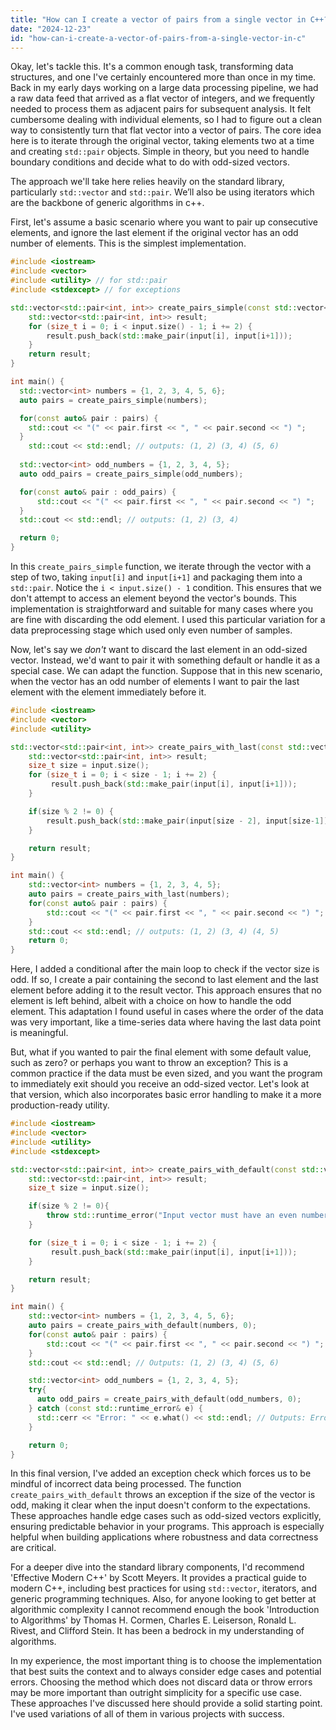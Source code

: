 ```yaml
---
title: "How can I create a vector of pairs from a single vector in C++?"
date: "2024-12-23"
id: "how-can-i-create-a-vector-of-pairs-from-a-single-vector-in-c"
---
```


Okay, let's tackle this. It's a common enough task, transforming data structures, and one I've certainly encountered more than once in my time. Back in my early days working on a large data processing pipeline, we had a raw data feed that arrived as a flat vector of integers, and we frequently needed to process them as adjacent pairs for subsequent analysis. It felt cumbersome dealing with individual elements, so I had to figure out a clean way to consistently turn that flat vector into a vector of pairs. The core idea here is to iterate through the original vector, taking elements two at a time and creating `std::pair` objects. Simple in theory, but you need to handle boundary conditions and decide what to do with odd-sized vectors.

The approach we'll take here relies heavily on the standard library, particularly `std::vector` and `std::pair`. We’ll also be using iterators which are the backbone of generic algorithms in c++.

First, let's assume a basic scenario where you want to pair up consecutive elements, and ignore the last element if the original vector has an odd number of elements. This is the simplest implementation.

```cpp
#include <iostream>
#include <vector>
#include <utility> // for std::pair
#include <stdexcept> // for exceptions

std::vector<std::pair<int, int>> create_pairs_simple(const std::vector<int>& input) {
    std::vector<std::pair<int, int>> result;
    for (size_t i = 0; i < input.size() - 1; i += 2) {
        result.push_back(std::make_pair(input[i], input[i+1]));
    }
    return result;
}

int main() {
  std::vector<int> numbers = {1, 2, 3, 4, 5, 6};
  auto pairs = create_pairs_simple(numbers);

  for(const auto& pair : pairs) {
    std::cout << "(" << pair.first << ", " << pair.second << ") ";
  }
    std::cout << std::endl; // outputs: (1, 2) (3, 4) (5, 6)
  
  std::vector<int> odd_numbers = {1, 2, 3, 4, 5};
  auto odd_pairs = create_pairs_simple(odd_numbers);

  for(const auto& pair : odd_pairs) {
      std::cout << "(" << pair.first << ", " << pair.second << ") ";
  }
  std::cout << std::endl; // outputs: (1, 2) (3, 4)

  return 0;
}
```

In this `create_pairs_simple` function, we iterate through the vector with a step of two, taking `input[i]` and `input[i+1]` and packaging them into a `std::pair`. Notice the `i < input.size() - 1` condition. This ensures that we don't attempt to access an element beyond the vector's bounds. This implementation is straightforward and suitable for many cases where you are fine with discarding the odd element. I used this particular variation for a data preprocessing stage which used only even number of samples.

Now, let's say we *don't* want to discard the last element in an odd-sized vector. Instead, we'd want to pair it with something default or handle it as a special case. We can adapt the function. Suppose that in this new scenario, when the vector has an odd number of elements I want to pair the last element with the element immediately before it.

```cpp
#include <iostream>
#include <vector>
#include <utility>

std::vector<std::pair<int, int>> create_pairs_with_last(const std::vector<int>& input) {
    std::vector<std::pair<int, int>> result;
    size_t size = input.size();
    for (size_t i = 0; i < size - 1; i += 2) {
         result.push_back(std::make_pair(input[i], input[i+1]));
    }

    if(size % 2 != 0) {
        result.push_back(std::make_pair(input[size - 2], input[size-1]));
    }

    return result;
}

int main() {
    std::vector<int> numbers = {1, 2, 3, 4, 5};
    auto pairs = create_pairs_with_last(numbers);
    for(const auto& pair : pairs) {
        std::cout << "(" << pair.first << ", " << pair.second << ") ";
    }
    std::cout << std::endl; // outputs: (1, 2) (3, 4) (4, 5)
    return 0;
}
```

Here, I added a conditional after the main loop to check if the vector size is odd. If so, I create a pair containing the second to last element and the last element before adding it to the result vector. This approach ensures that no element is left behind, albeit with a choice on how to handle the odd element. This adaptation I found useful in cases where the order of the data was very important, like a time-series data where having the last data point is meaningful.

But, what if you wanted to pair the final element with some default value, such as zero? or perhaps you want to throw an exception? This is a common practice if the data must be even sized, and you want the program to immediately exit should you receive an odd-sized vector. Let's look at that version, which also incorporates basic error handling to make it a more production-ready utility.

```cpp
#include <iostream>
#include <vector>
#include <utility>
#include <stdexcept>

std::vector<std::pair<int, int>> create_pairs_with_default(const std::vector<int>& input, int default_val) {
    std::vector<std::pair<int, int>> result;
    size_t size = input.size();

    if(size % 2 != 0){
        throw std::runtime_error("Input vector must have an even number of elements");
    }

    for (size_t i = 0; i < size - 1; i += 2) {
         result.push_back(std::make_pair(input[i], input[i+1]));
    }

    return result;
}

int main() {
    std::vector<int> numbers = {1, 2, 3, 4, 5, 6};
    auto pairs = create_pairs_with_default(numbers, 0);
    for(const auto& pair : pairs) {
        std::cout << "(" << pair.first << ", " << pair.second << ") ";
    }
    std::cout << std::endl; // Outputs: (1, 2) (3, 4) (5, 6)

    std::vector<int> odd_numbers = {1, 2, 3, 4, 5};
    try{
      auto odd_pairs = create_pairs_with_default(odd_numbers, 0);
    } catch (const std::runtime_error& e) {
      std::cerr << "Error: " << e.what() << std::endl; // Outputs: Error: Input vector must have an even number of elements
    }

    return 0;
}

```

In this final version, I've added an exception check which forces us to be mindful of incorrect data being processed. The function `create_pairs_with_default` throws an exception if the size of the vector is odd, making it clear when the input doesn't conform to the expectations. These approaches handle edge cases such as odd-sized vectors explicitly, ensuring predictable behavior in your programs. This approach is especially helpful when building applications where robustness and data correctness are critical.

For a deeper dive into the standard library components, I'd recommend 'Effective Modern C++' by Scott Meyers. It provides a practical guide to modern C++, including best practices for using `std::vector`, iterators, and generic programming techniques. Also, for anyone looking to get better at algorithmic complexity I cannot recommend enough the book 'Introduction to Algorithms' by Thomas H. Cormen, Charles E. Leiserson, Ronald L. Rivest, and Clifford Stein. It has been a bedrock in my understanding of algorithms.

In my experience, the most important thing is to choose the implementation that best suits the context and to always consider edge cases and potential errors. Choosing the method which does not discard data or throw errors may be more important than outright simplicity for a specific use case. These approaches I've discussed here should provide a solid starting point. I've used variations of all of them in various projects with success.

